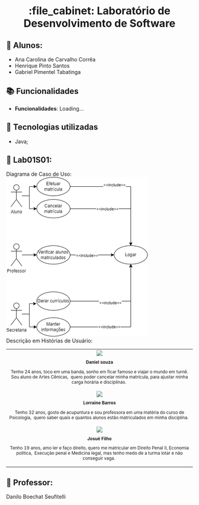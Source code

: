 <h1 align="center">:file_cabinet: Laboratório de Desenvolvimento de Software</h1>

## :memo: Alunos:

- Ana Carolina de Carvalho Corrêa
- Henrique Pinto Santos
- Gabriel Pimentel Tabatinga

## :books: Funcionalidades

- <b>Funcionalidades</b>: Loading...

## :wrench: Tecnologias utilizadas

- Java;

## :rocket: Lab01S01:

Diagrama de Caso de Uso:
<br/>
![![CasoDeUso.png](..%2FLDS%2FCasoDeUso.png)](Projeto/diagramas/CasoDeUso.png)
<br/>
Descrição em Histórias de Usuário:

<table>
  <tr>
    <td align="center">
        <img src="https://images.unsplash.com/flagged/photo-1570612861542-284f4c12e75f?ixlib=rb-4.0.3&ixid=M3wxMjA3fDB8MHxzZWFyY2h8M3x8cGVzc29hfGVufDB8fDB8fHww&auto=format&fit=crop&w=400&q=60" width="100px;"/><br>
        <sub>
          <b>Daniel souza</b>
            <p>
              Tenho 24 anos, toco em uma banda, sonho em ficar famoso e viajar o mundo em turnê. Sou aluno de Artes Cênicas,&nbsp;
              quero poder cancelar minha matrícula, para ajustar minha carga horária e disciplinas.&nbsp;
            </p>
        </sub>
    </td>
  </tr>
<tr>
    <td align="center">
        <img src="https://images.unsplash.com/photo-1499952127939-9bbf5af6c51c?ixlib=rb-4.0.3&ixid=M3wxMjA3fDB8MHxzZWFyY2h8MTF8fHBlc3NvYXxlbnwwfHwwfHx8MA%3D%3D&auto=format&fit=crop&w=400&q=60" width="100px;"/><br>
        <sub>
          <b>Lorraine Barros</b>
            <p>
              Tenho 32 anos, gosto de acupuntura e sou professora em uma matéria do curso de Psicologia,&nbsp;
              quero saber quais e quantos alunos estão matriculados em minha disciplina.&nbsp;
            </p>
        </sub>
    </td>
  </tr>
<tr>
    <td align="center">
        <img src="https://images.unsplash.com/photo-1500048993953-d23a436266cf?ixlib=rb-4.0.3&ixid=M3wxMjA3fDB8MHxzZWFyY2h8MTV8fHBlc3NvYXxlbnwwfHwwfHx8MA%3D%3D&auto=format&fit=crop&w=400&q=60" width="100px;"/><br>
        <sub>
          <b>Josué Filho</b>
            <p>
              Tenho 19 anos, amo ler e faço direito, quero me matricular em Direito Penal II, Economia política,&nbsp;
              Execução penal e Medicina legal, mas tenho medo de a turma lotar e não conseguir vaga.&nbsp;
            </p>
        </sub>
    </td>
  </tr>
</table>

## :dart: Professor:

Danilo Boechat Seufitelli
